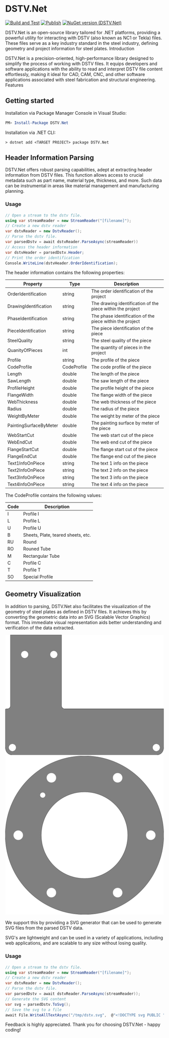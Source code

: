 # DSTV.Net
[![Build and Test](https://github.com/Baseflow/DSTV.Net/actions/workflows/BUILD_TEST_DSTV_NET.yml/badge.svg)](https://github.com/Baseflow/DSTV.Net/actions/workflows/BUILD_TEST_DSTV_NET.yml)
[![Publish](https://github.com/Baseflow/DSTV.Net/actions/workflows/PUBLISH_PACKAGES.yml/badge.svg)](https://github.com/Baseflow/DSTV.Net/actions/workflows/PUBLISH_PACKAGES.yml)
[![NuGet version (DSTV.Net)](https://img.shields.io/nuget/v/DSTV.Net.svg?style=flat-square)](https://www.nuget.org/packages/DSTV.Net/)

DSTV.Net is an open-source library tailored for .NET platforms, providing a powerful utility for interacting with DSTV (also known as NC1 or Tekla) files. These files serve as a key industry standard in the steel industry, defining geometry and project information for steel plates.
Introduction

DSTV.Net is a precision-oriented, high-performance library designed to simplify the process of working with DSTV files. It equips developers and software applications with the ability to read and interpret DSTV file content effortlessly, making it ideal for CAD, CAM, CNC, and other software applications associated with steel fabrication and structural engineering.
Features

## Getting started

Installation via Package Manager Console in Visual Studio:

```powershell
PM> Install-Package DSTV.Net
```

Installation via .NET CLI:

```console
> dotnet add <TARGET PROJECT> package DSTV.Net
```

## Header Information Parsing

DSTV.Net offers robust parsing capabilities, adept at extracting header information from DSTV files. This function allows access to crucial metadata such as part name, material type, thickness, and more. Such data can be instrumental in areas like material management and manufacturing planning.

### Usage
```C#
// Open a stream to the dstv file.
using var streamReader = new StreamReader("[filename]");
// Create a new dstv reader
var dstvReader = new DstvReader();
// Parse the dstv file.
var parsedDstv = await dstvReader.ParseAsync(streamReader))
// Access the header information
var dstvHeader = parsedDstv.Header;
// Print the order identification
Console.WriteLine(dstvHeader.OrderIdentification);
``` 

The header information contains the following properties:

| Property | Type | Description                                                                |
| --- | --- |----------------------------------------------------------------------------------|
| OrderIdentification | string | The order identification of the project                       |
| DrawingIdentification | string | The drawing identification of the piece within the project  |
| PhaseIdentification | string | The phase identification of the piece within the project      |
| PieceIdentification | string | The piece identification of the piece                         |
| SteelQuality | string | The steel quality of the piece                                       |
| QuanityOfPieces | int | The quantity of pieces in the project                                |
| Profile | string | The profile of the piece                                                  |
| CodeProfile | CodeProfile | The code profile of the piece                                    |
| Length | double | The length of the piece                                                    |
| SawLength | double | The saw length of the piece                                             |
| ProfileHeight | double | The profile height of the piece                                     |
| FlangeWidth | double | The flange width of the piece                                         |
| WebThickness | double | The web thickness of the piece                                       |
| Radius | double | The radius of the piece                                                    |
| WeightByMeter | double | The weight by meter of the piece                                    |
| PaintingSurfaceByMeter | double | The painting surface by meter of the piece                 |
| WebStartCut | double | The web start cut of the piece                                        |
| WebEndCut | double | The web end cut of the piece                                            |
| FlangeStartCut | double | The flange start cut of the piece                                  |
| FlangeEndCut | double | The flange end cut of the piece                                      |
| Text1InfoOnPiece | string | The text 1 info on the piece                                     |
| Text2InfoOnPiece | string | The text 2 info on the piece                                     |
| Text3InfoOnPiece | string | The text 3 info on the piece                                     |
| Text4InfoOnPiece | string | The text 4 info on the piece                                     |

The CodeProfile contains the following values:

| Code | Description |
| --- | --- |
| I | Profile I |
| L | Profile L |
| U | Profile U |
| B | Sheets, Plate, teared sheets, etc. |
| RU | Round |
| RO | Rouned Tube |
| M | Rectangular Tube |
| C | Profile C |
| T | Profile T |
| SO | Special Profile |

## Geometry Visualization

In addition to parsing, DSTV.Net also facilitates the visualization of the geometry of steel plates as defined in DSTV files. It achieves this by converting the geometric data into an SVG (Scalable Vector Graphics) format. This immediate visual representation aids better understanding and verification of the data extracted.

![image](./.img/dstv.svg)
![image](./.img/dstv2.svg)


We support this by providing a SVG generator that can be used to generate SVG files from the parsed DSTV data.

SVG's are lightweight and can be used in a variety of applications, including web applications, and are scalable to any size without losing quality.

### Usage
```C#
// Open a stream to the dstv file.
using var streamReader = new StreamReader("[filename]");
// Create a new dstv reader
var dstvReader = new DstvReader();
// Parse the dstv file.
var parsedDstv = await dstvReader.ParseAsync(streamReader));
// Generate the SVG content
var svg = parsedDstv.ToSvg();
// Save the svg to a file
await File.WriteAllTextAsync("/tmp/dstv.svg",  @"<!DOCTYPE svg PUBLIC ""-//W3C//DTD SVG 1.1//EN"" ""http://www.w3.org/Graphics/SVG/1.1/DTD/svg11.dtd"">" + Environment.NewLine + svg).ConfigureAwait(false);
```

Feedback is highly appreciated. Thank you for choosing DSTV.Net - happy coding!